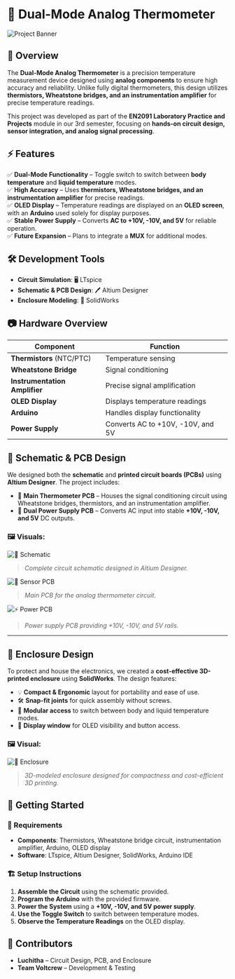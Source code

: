 # 🏥 Dual-Mode Analog Thermometer  

![Project Banner](Images/image.png) <!-- Add an image of your device or schematic if available -->

## 📌 Overview  
The **Dual-Mode Analog Thermometer** is a precision temperature measurement device designed using **analog components** to ensure high accuracy and reliability. Unlike fully digital thermometers, this design utilizes **thermistors, Wheatstone bridges, and an instrumentation amplifier** for precise temperature readings.  

This project was developed as part of the **EN2091 Laboratory Practice and Projects** module in our 3rd semester, focusing on **hands-on circuit design, sensor integration, and analog signal processing**.  

## ⚡ Features  
✅ **Dual-Mode Functionality** – Toggle switch to switch between **body temperature** and **liquid temperature** modes.  
✅ **High Accuracy** – Uses **thermistors, Wheatstone bridges, and an instrumentation amplifier** for precise readings.  
✅ **OLED Display** – Temperature readings are displayed on an **OLED screen**, with an **Arduino** used solely for display purposes.  
✅ **Stable Power Supply** – Converts **AC to +10V, -10V, and 5V** for reliable operation.  
✅ **Future Expansion** – Plans to integrate a **MUX** for additional modes.  

## 🛠️ Development Tools  
- **Circuit Simulation**: 🖥️ LTspice  
- **Schematic & PCB Design**: 🖊️ Altium Designer  
- **Enclosure Modeling**: 📐 SolidWorks  

## 📷 Hardware Overview  
| Component           | Function |
|--------------------|--------------------------------|
| **Thermistors** (NTC/PTC)  | Temperature sensing  |
| **Wheatstone Bridge**  | Signal conditioning |
| **Instrumentation Amplifier** | Precise signal amplification |
| **OLED Display** | Displays temperature readings |
| **Arduino** | Handles display functionality |
| **Power Supply** | Converts AC to +10V, -10V, and 5V |

## 🧩 Schematic & PCB Design

We designed both the **schematic** and **printed circuit boards (PCBs)** using **Altium Designer**. The project includes:

- 🧠 **Main Thermometer PCB** – Houses the signal conditioning circuit using Wheatstone bridges, thermistors, and an instrumentation amplifier.
- 🔋 **Dual Power Supply PCB** – Converts AC input into stable **+10V, -10V, and 5V** DC outputs. 

### 🖼️ Visuals:
![📐 Schematic](Images/schematic.jpeg)
> *Complete circuit schematic designed in Altium Designer.*

![🔧 Sensor PCB](Images/pcb_main.jpeg)
> *Main PCB for the analog thermometer circuit.*

![⚡ Power PCB](Images/pcb.jpeg)
> *Power supply PCB providing +10V, -10V, and 5V rails.*

---

## 🧱 Enclosure Design

To protect and house the electronics, we created a **cost-effective 3D-printed enclosure** using **SolidWorks**. The design features:

- 💡 **Compact & Ergonomic** layout for portability and ease of use.
- 🛠️ **Snap-fit joints** for quick assembly without screws.
- 🔄 **Modular access** to switch between body and liquid temperature modes.
- 📏 **Display window** for OLED visibility and button access.

### 🖼️ Visual:
![🧊 Enclosure](Images/enclosure.jpeg)
> *3D-modeled enclosure designed for compactness and cost-efficient 3D printing.*


## 🚀 Getting Started  
### 🔧 Requirements  
- **Components**: Thermistors, Wheatstone bridge circuit, instrumentation amplifier, Arduino, OLED display  
- **Software**: LTspice, Altium Designer, SolidWorks, Arduino IDE  

### 🏗️ Setup Instructions  
1. **Assemble the Circuit** using the schematic provided.  
2. **Program the Arduino** with the provided firmware.  
3. **Power the System** using a **+10V, -10V, and 5V power supply**.  
4. **Use the Toggle Switch** to switch between temperature modes.  
5. **Observe the Temperature Readings** on the OLED display.  


## 🤝 Contributors  
- **Luchitha** – Circuit Design, PCB, and Enclosure  
- **Team Voltcrew** – Development & Testing  



